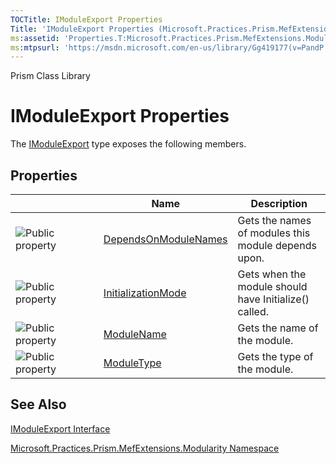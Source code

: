 ```yaml
---
TOCTitle: IModuleExport Properties
Title: 'IModuleExport Properties (Microsoft.Practices.Prism.MefExtensions.Modularity)'
ms:assetid: 'Properties.T:Microsoft.Practices.Prism.MefExtensions.Modularity.IModuleExport'
ms:mtpsurl: 'https://msdn.microsoft.com/en-us/library/Gg419177(v=PandP.50)'
---
```


Prism Class Library

IModuleExport Properties
========================

The [IModuleExport](https://msdn.microsoft.com/t:microsoft.practices.prism.mefextensions.modularity.imoduleexport) type exposes the following members.

Properties
----------

<span id="propertyTableToggle"></span>
<table>
<colgroup>
<col width="33%" />
<col width="33%" />
<col width="33%" />
</colgroup>
<thead>
<tr class="header">
<th> </th>
<th>Name</th>
<th>Description</th>
</tr>
</thead>
<tbody>
<tr class="odd">
<td><img src="https://msdn.microsoft.com/en-us/Gg419177.pubproperty(en-us,PandP.50).gif" title="Public property" /></td>
<td><a href="https://msdn.microsoft.com/p:microsoft.practices.prism.mefextensions.modularity.imoduleexport.dependsonmodulenames">DependsOnModuleNames</a></td>
<td><div class="summary">
Gets the names of modules this module depends upon.
</div></td>
</tr>
<tr class="even">
<td><img src="https://msdn.microsoft.com/en-us/Gg419177.pubproperty(en-us,PandP.50).gif" title="Public property" /></td>
<td><a href="https://msdn.microsoft.com/p:microsoft.practices.prism.mefextensions.modularity.imoduleexport.initializationmode">InitializationMode</a></td>
<td><div class="summary">
Gets when the module should have Initialize() called.
</div></td>
</tr>
<tr class="odd">
<td><img src="https://msdn.microsoft.com/en-us/Gg419177.pubproperty(en-us,PandP.50).gif" title="Public property" /></td>
<td><a href="https://msdn.microsoft.com/p:microsoft.practices.prism.mefextensions.modularity.imoduleexport.modulename">ModuleName</a></td>
<td><div class="summary">
Gets the name of the module.
</div></td>
</tr>
<tr class="even">
<td><img src="https://msdn.microsoft.com/en-us/Gg419177.pubproperty(en-us,PandP.50).gif" title="Public property" /></td>
<td><a href="https://msdn.microsoft.com/p:microsoft.practices.prism.mefextensions.modularity.imoduleexport.moduletype">ModuleType</a></td>
<td><div class="summary">
Gets the type of the module.
</div></td>
</tr>
</tbody>
</table>

See Also
--------

<span id="seeAlsoToggle"></span>
[IModuleExport Interface](https://msdn.microsoft.com/t:microsoft.practices.prism.mefextensions.modularity.imoduleexport)

[Microsoft.Practices.Prism.MefExtensions.Modularity Namespace](https://msdn.microsoft.com/n:microsoft.practices.prism.mefextensions.modularity)
